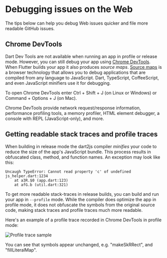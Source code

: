 # Debugging issues on the Web

The tips below can help you debug Web issues quicker and file more readable GitHub issues.

## Chrome DevTools

Dart Dev Tools are not available when running an app in profile or release mode. However, you can still debug your app using [Chrome DevTools][chrome_dev_tools]. When Flutter builds your app it also produces _source maps_. [Source maps][source_maps] is a browser technology that allows you to debug applications that are compiled from any language to JavaScript. Dart, TypeScript, CoffeeScript, and even JavaScript minifiers use it for debugging.

To open Chrome DevTools enter Ctrl + Shift + J (on Linux or Windows) or Command + Options + J (on Mac).

Chrome DevTools provide network request/response information, performance profiling tools, a memory profiler, HTML element debugger, a console with REPL (JavaScript-only), and more.

## Getting readable stack traces and profile traces

When building in release mode the dart2js compiler _minifies_ your code to reduce the size of the app's JavaScript bundle. This process results in obfuscated class, method, and function names. An exception may look like this:

```
Uncaugh TypeError: Cannot read property 'c' of undefined js_helper.dart:1234
    at a3R.$0 (app.dart:123)
    at afG.b (util.dart:321)
```

To get more readable stack-traces in release builds, you can build and run your app in `--profile` mode. While the compiler does optimize the app in profile mode, it does not obfuscate the symbols from the original source code, making stack traces and profile traces much more readable.

Here's an example of a profile trace recorded in Chrome DevTools in profile mode:

![Profile trace sample](https://user-images.githubusercontent.com/211513/70833918-cdf2a380-1dad-11ea-8aa6-3b856a104789.png)

You can see that symbols appear unchanged, e.g. "makeSkRRect", and "fillLiteralMap".

[chrome_dev_tools]: https://developers.google.com/web/tools/chrome-devtools
[source_maps]: https://developers.google.com/web/tools/chrome-devtools/javascript/source-maps